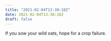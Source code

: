 ```yaml
---
title: "2021-02-04T13:30:18Z"
date: 2021-02-04T13:30:18Z
draft: false
---
```


If you sow your wild oats, hope for a crop failure.
